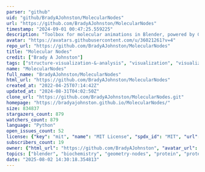 ```yaml
---
parser: "github"
uid: "github/BradyAJohnston/MolecularNodes"
url: "https://github.com/BradyAJohnston/MolecularNodes"
timestamp: "2024-09-01 00:47:25.559225"
description: "Toolbox for molecular animations in Blender, powered by Geometry Nodes."
avatar: "https://avatars.githubusercontent.com/u/36021261?v=4"
repo_url: "https://github.com/BradyAJohnston/MolecularNodes"
title: "Molecular Nodes"
credit: ["Brady A Johnston"]
tags: ["structure-visualization-&-analysis", "visualization", "visualization"]
name: "MolecularNodes"
full_name: "BradyAJohnston/MolecularNodes"
html_url: "https://github.com/BradyAJohnston/MolecularNodes"
created_at: "2022-04-25T07:14:42Z"
updated_at: "2024-08-31T04:02:50Z"
clone_url: "https://github.com/BradyAJohnston/MolecularNodes.git"
homepage: "https://bradyajohnston.github.io/MolecularNodes/"
size: 834837
stargazers_count: 879
watchers_count: 879
language: "Python"
open_issues_count: 52
license: {"key": "mit", "name": "MIT License", "spdx_id": "MIT", "url": "https://api.github.com/licenses/mit", "node_id": "MDc6TGljZW5zZTEz"}
subscribers_count: 19
owner: {"html_url": "https://github.com/BradyAJohnston", "avatar_url": "https://avatars.githubusercontent.com/u/36021261?v=4", "login": "BradyAJohnston", "type": "User"}
topics: ["blender", "biochemistry", "geometry-nodes", "protein", "protein-structure", "protein-visualization", "sciart", "visualisation", "structural-biology", "blender-addon", "protein-data-bank", "molecule", "proteins", "pdb", "molecular-modeling", "molecular", "molecular-graphics", "molecular-dynamics"]
date: "2025-08-02 14:30:18.354813"
---
```

